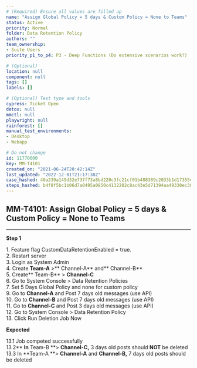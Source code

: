 ```yaml
---
# (Required) Ensure all values are filled up
name: "Assign Global Policy = 5 days & Custom Policy = None to Teams"
status: Active
priority: Normal
folder: Data Retention Policy
authors: ""
team_ownership: 
- Suite Users
priority_p1_to_p4: P3 - Deep Functions (Do extensive scenarios work?)

# (Optional)
location: null
component: null
tags: []
labels: []

# (Optional) Test type and tools
cypress: Ticket Open
detox: null
mmctl: null
playwright: null
rainforest: []
manual_test_environments: 
- Desktop
- Webapp

# Do not change
id: 11770000
key: MM-T4101
created_on: "2021-06-24T20:42:14Z"
last_updated: "2022-12-01T21:17:38Z"
case_hashed: 40a239a149d32e737f73a8bd220c3fc21cf01b488389c2033b1d17355ef5560de0cc8b5d665c67225cac09d75be3db82
steps_hashed: b4f8f5bc1b06d7a0495a0850c4132202c8ac43e5d71394aa49330ec3060f7052aabc5aa8dd5b18405b3fad3692064bf1
---
```


<!-- (Auto-generated) Based on frontmatter's "key" and "name" -->

## MM-T4101: Assign Global Policy = 5 days & Custom Policy = None to Teams

---

**Step 1**

1\. Feature flag CustomDataRetentionEnabled = true.\
2\. Restart server\
3\. Login as System Admin\
4\. Create **Team-A** >\*\* Channel-A\*\* and\*\* Channel-B\*\*\
5\. Create\*\* Team-B\*\* > **Channel-C**\
6\. Go to System Console > Data Retention Policies\
7\. Set 5 Days Global Policy and none for custom policy\
9\. Go to **Channel-A** and Post 7 days old messages (use API)\
10\. Go to **Channel-B** and Post 7 days old messages (use API)\
11\. Go to **Channel-C** and Post 3 days old messages (use API)\
12\. Go to System Console > Data Retention Policy\
13\. Click Run Deletion Job Now

**Expected**

​13.1 Job competed successfully\
13.2\*\* **In** Team-B \*\*> **Channel-C,** 3 days old posts should **NOT** be deleted\
13.3 In \*\*Team-A \*\*> **Channel-A** and **Channel-B,** 7 days old posts should be deleted​​​​​​​​
